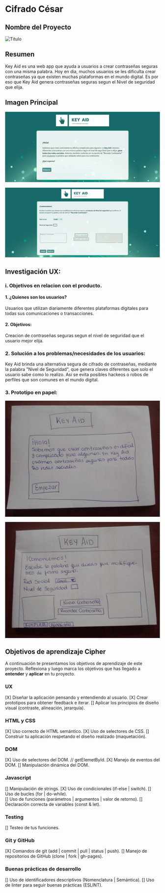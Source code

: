 # Cifrado César

## Nombre del Proyecto

![Titulo](https://andeluci.github.io/LIM011-cipher/src/img/Key-AID-LOGO.png)

## Resumen

Key Aid es una web app que ayuda a usuarios a crear contraseñas seguras con una misma palabra. Hoy en dia, muchos usuarios se les dificulta crear contraseñas ya que existen muchas plataformas en el mundo digital. Es por eso que Key Aid genera contraseñas seguras segun el Nivel de seguridad que elija.

## Imagen Principal

![01](https://github.com/andeluci/LIM011-cipher/blob/master/src/img/Pantalla_1_KeyAid.png?raw=true)

![02](https://github.com/andeluci/LIM011-cipher/blob/master/src/img/Pantalla_2_KeyAid.png?raw=true)

## Investigación UX:

### i. Objetivos en relacion con el producto.
  #### 1. ¿Quienes son los usuarios?
  Usuarios que utilizan diariamente diferentes plataformas digitales para todas sus comunicaciones o transacciones.
  #### 2. Objetivos:
  Creacion de contraseñas seguras segun el nivel de seguridad que el usuario mejor elija.

### 2. Solución a los problemas/necesidades de los usuarios:
Key Aid brinda una alternativa segura de cifrado de contraseñas, mediante la palabra "Nivel de Seguridad", que genera claves diferentes que solo el usuario sabe como lo realizo. Asi se evita posibles hackeos o robos de perfiles que son comunes en el mundo digital.

### 3. Prototipo en papel:

![03](https://github.com/andeluci/LIM011-cipher/blob/master/src/img/Prototip_KeyAid_1.jpg?raw=true)

![04](https://github.com/andeluci/LIM011-cipher/blob/master/src/img/Prototip_KeyAid_2.jpg?raw=true)


## Objetivos de aprendizaje Cipher

A continuación te presentamos los objetivos de aprendizaje de este proyecto. Reflexiona y luego marca los objetivos que has llegado a **entender** y **aplicar** en tu proyecto.

### UX

[X] Diseñar la aplicación pensando y entendiendo al usuario.
[X] Crear prototipos para obtener feedback e iterar.
[] Aplicar los principios de diseño visual (contraste, alineación, jerarquía).

### HTML y CSS

[X] Uso correcto de HTML semántico.
[X] Uso de selectores de CSS.
[] Construir tu aplicación respetando el diseño realizado (maquetación).

### DOM

[X] Uso de selectores del DOM. // getElemetById.
[X] Manejo de eventos del DOM.
[] Manipulación dinámica del DOM.

### Javascript

[] Manipulación de strings.
[X] Uso de condicionales (if-else | switch).
[] Uso de bucles (for | do-while).	
[] Uso de funciones (parámetros | argumentos | valor de retorno).
[] Declaración correcta de variables (const & let).

### Testing
[] Testeo de tus funciones.

### Git y GitHub
[X] Comandos de git (add | commit | pull | status | push).
[] Manejo de repositorios de GitHub (clone | fork | gh-pages).

### Buenas prácticas de desarrollo
[] Uso de identificadores descriptivos (Nomenclatura | Semántica).
[] Uso de linter para seguir buenas prácticas (ESLINT).
